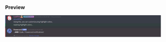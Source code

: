 ### Preview
![Preview](https://raw.githubusercontent.com/LuckFire/Powercord-Snippets/main/.Previews/CustomHighlightColors.png)
